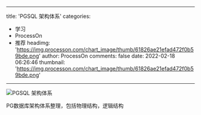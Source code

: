 
---
title: 'PGSQL 架构体系'
categories: 
 - 学习
 - ProcessOn
 - 推荐
headimg: 'https://img.processon.com/chart_image/thumb/61826ae21efad472f0b59bde.png'
author: ProcessOn
comments: false
date: 2022-02-18 06:26:46
thumbnail: 'https://img.processon.com/chart_image/thumb/61826ae21efad472f0b59bde.png'
---

<div>   
<img class="thumb" alt="PGSQL 架构体系" src="https://img.processon.com/chart_image/thumb/61826ae21efad472f0b59bde.png" referrerpolicy="no-referrer">
<p>PG数据库架构体系整理，包括物理结构，逻辑结构</p>  
</div>
            